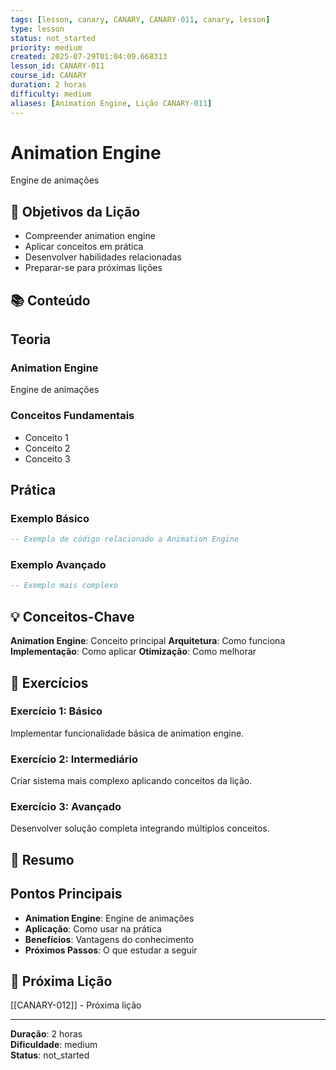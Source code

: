 ```yaml
---
tags: [lesson, canary, CANARY, CANARY-011, canary, lesson]
type: lesson
status: not_started
priority: medium
created: 2025-07-29T01:04:09.668313
lesson_id: CANARY-011
course_id: CANARY
duration: 2 horas
difficulty: medium
aliases: [Animation Engine, Lição CANARY-011]
---
```


# Animation Engine

Engine de animações

## 🎯 Objetivos da Lição

- Compreender animation engine
- Aplicar conceitos em prática
- Desenvolver habilidades relacionadas
- Preparar-se para próximas lições

## 📚 Conteúdo


## Teoria

### Animation Engine
Engine de animações

### Conceitos Fundamentais
- Conceito 1
- Conceito 2
- Conceito 3

## Prática

### Exemplo Básico
```lua
-- Exemplo de código relacionado a Animation Engine
```

### Exemplo Avançado
```lua
-- Exemplo mais complexo
```


## 💡 Conceitos-Chave

**Animation Engine**: Conceito principal
**Arquitetura**: Como funciona
**Implementação**: Como aplicar
**Otimização**: Como melhorar

## 🧪 Exercícios


### Exercício 1: Básico
Implementar funcionalidade básica de animation engine.

### Exercício 2: Intermediário
Criar sistema mais complexo aplicando conceitos da lição.

### Exercício 3: Avançado
Desenvolver solução completa integrando múltiplos conceitos.


## 📝 Resumo


## Pontos Principais

- **Animation Engine**: Engine de animações
- **Aplicação**: Como usar na prática
- **Benefícios**: Vantagens do conhecimento
- **Próximos Passos**: O que estudar a seguir


## 🔗 Próxima Lição

[[CANARY-012]] - Próxima lição

---

**Duração**: 2 horas  
**Dificuldade**: medium  
**Status**: not_started
